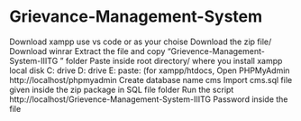 ﻿# Grievance-Management-System
Download xampp
use vs code or as your choise
Download the zip file/ Download winrar
Extract the file and copy “Grievence-Management-System-IIITG
” folder
Paste inside root directory/ where you install xampp local disk C: drive D: drive E: paste: (for xampp/htdocs,
Open PHPMyAdmin http://localhost/phpmyadmin
Create  database name cms
Import cms.sql file given inside the zip package in SQL file folder
Run the script http://localhost/Grievence-Management-System-IIITG
Password inside the file
